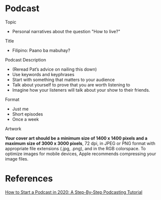 # Podcast

Topic

- Personal narratives about the question "How to live?"

Title

- Filipino: Paano ba mabuhay?

Podcast Description

- (Reread Pat’s advice on nailing this down)
- Use keywords and keyphrases
- Start with something that matters to your audience
- Talk about yourself to prove that you are worth listening to
- Imagine how your listeners will talk about your show to their friends.

Format

- Just me
- Short episodes
- Once a week

Artwork

**Your cover art should be a** **minimum size of 1400 x 1400 pixels and a maximum size of 3000 x 3000 pixels**, 72 dpi, in JPEG or PNG format with appropriate file extensions (.jpg, .png), and in the RGB colorspace. To optimize images for mobile devices, Apple recommends compressing your image files.

# References

[How to Start a Podcast in 2020: A Step-By-Step Podcasting Tutorial](https://www.smartpassiveincome.com/guide/start-podcast-pats-complete-step-step-podcasting-tutorial/)

